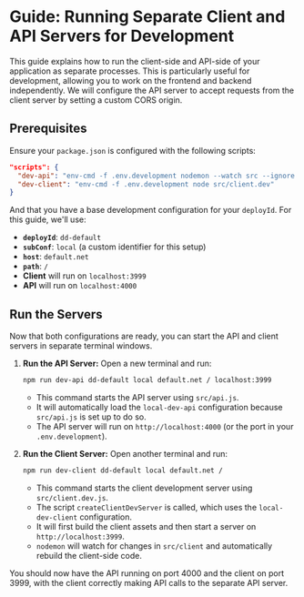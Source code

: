 # Guide: Running Separate Client and API Servers for Development

This guide explains how to run the client-side and API-side of your application as separate processes. This is particularly useful for development, allowing you to work on the frontend and backend independently. We will configure the API server to accept requests from the client server by setting a custom CORS origin.

## Prerequisites

Ensure your `package.json` is configured with the following scripts:

```json
"scripts": {
  "dev-api": "env-cmd -f .env.development nodemon --watch src --ignore src/client src/api",
  "dev-client": "env-cmd -f .env.development node src/client.dev"
}
```

And that you have a base development configuration for your `deployId`. For this guide, we'll use:

- **`deployId`**: `dd-default`
- **`subConf`**: `local` (a custom identifier for this setup)
- **`host`**: `default.net`
- **`path`**: `/`
- **Client** will run on `localhost:3999`
- **API** will run on `localhost:4000`

## Run the Servers

Now that both configurations are ready, you can start the API and client servers in separate terminal windows.

1.  **Run the API Server:**
    Open a new terminal and run:

    ```bash
    npm run dev-api dd-default local default.net / localhost:3999
    ```

    - This command starts the API server using `src/api.js`.
    - It will automatically load the `local-dev-api` configuration because `src/api.js` is set up to do so.
    - The API server will run on `http://localhost:4000` (or the port in your `.env.development`).

2.  **Run the Client Server:**
    Open another terminal and run:

    ```bash
    npm run dev-client dd-default local default.net /
    ```

    - This command starts the client development server using `src/client.dev.js`.
    - The script `createClientDevServer` is called, which uses the `local-dev-client` configuration.
    - It will first build the client assets and then start a server on `http://localhost:3999`.
    - `nodemon` will watch for changes in `src/client` and automatically rebuild the client-side code.

You should now have the API running on port 4000 and the client on port 3999, with the client correctly making API calls to the separate API server.
